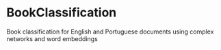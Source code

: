 # BookClassification
Book classification for English and Portuguese documents using complex networks and word embeddings
